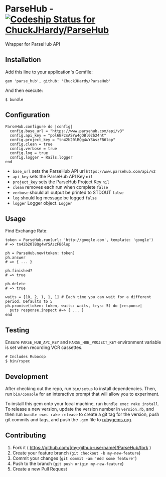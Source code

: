 # ParseHub - [ ![Codeship Status for ChuckJHardy/ParseHub](https://codeship.com/projects/d4ebc830-35e7-0133-2e9b-0e2f5121d0d5/status?branch=master)](https://codeship.com/projects/100845)

Wrapper for ParseHub API

## Installation

Add this line to your application's Gemfile:

    gem 'parse_hub', github: 'ChuckJHardy/ParseHub'

And then execute:

    $ bundle

## Configuration

    ParseHub.configure do |config|
      config.base_url = "https://www.parsehub.com/api/v3"
      config.api_key = "pol6BFzsASYw4gQBl02b24nt"
      config.project_key = "tn42b20lBQg4wYSAszFB6lop"
      config.clean = true
      config.verbose = true
      config.log = true
      config.logger = Rails.logger
    end

* `base_url` sets the ParseHub API url `https://www.parsehub.com/api/v2`
* `api_key` sets the ParseHub API Key `nil`
* `project_key` sets the ParseHub Project Key `nil`
* `clean` removes each run when complete `false`
* `verbose` should all output be printed to STDOUT `false`
* `log` should log message be logged `false`
* `logger` Logger object. `Logger`

## Usage

Find Exchange Rate:

    token = ParseHub.run(url: 'http://google.com', template: 'google')
    # => tn42b20lBQg4wYSAszFB6lop

    ph = ParseHub.new(token: token)
    ph.answer
    # => { ... }

    ph.finished?
    # => true

    ph.delete
    # => true

    waits = [10, 2, 1, 1, 1] # Each time you can wait for a different period. Defaults to 5
    ph.promise(token: token, waits: waits, trys: 5) do |response|
      puts response.inspect #=> { ... }
    end

## Testing

Ensure `PARSE_HUB_API_KEY` and `PARSE_HUB_PROJECT_KEY` environment variable is set when recording VCR cassettes.

    # Includes Rubocop
    $ bin/rspec

## Development

After checking out the repo, run `bin/setup` to install dependencies. Then, run `bin/console` for an interactive prompt that will allow you to experiment.

To install this gem onto your local machine, run `bundle exec rake install`. To release a new version, update the version number in `version.rb`, and then run `bundle exec rake release` to create a git tag for the version, push git commits and tags, and push the `.gem` file to [rubygems.org](https://rubygems.org).

## Contributing

1. Fork it ( https://github.com/[my-github-username]/ParseHub/fork )
2. Create your feature branch (`git checkout -b my-new-feature`)
3. Commit your changes (`git commit -am 'Add some feature'`)
4. Push to the branch (`git push origin my-new-feature`)
5. Create a new Pull Request
